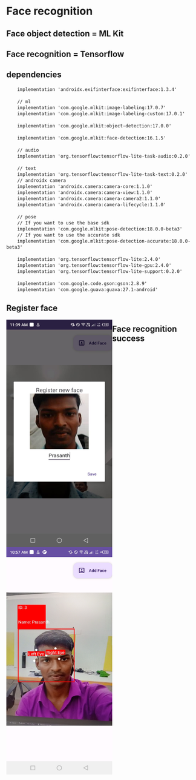  # Face recognition

## Face object detection = ML Kit
## Face recognition = Tensorflow

## dependencies

```
    implementation 'androidx.exifinterface:exifinterface:1.3.4'

    // ml
    implementation 'com.google.mlkit:image-labeling:17.0.7'
    implementation 'com.google.mlkit:image-labeling-custom:17.0.1'

    implementation 'com.google.mlkit:object-detection:17.0.0'

    implementation 'com.google.mlkit:face-detection:16.1.5'

    // audio
    implementation 'org.tensorflow:tensorflow-lite-task-audio:0.2.0'

    // text
    implementation 'org.tensorflow:tensorflow-lite-task-text:0.2.0'
    // androidx camera
    implementation 'androidx.camera:camera-core:1.1.0'
    implementation 'androidx.camera:camera-view:1.1.0'
    implementation 'androidx.camera:camera-camera2:1.1.0'
    implementation 'androidx.camera:camera-lifecycle:1.1.0'

    // pose
    // If you want to use the base sdk
    implementation 'com.google.mlkit:pose-detection:18.0.0-beta3'
    // If you want to use the accurate sdk
    implementation 'com.google.mlkit:pose-detection-accurate:18.0.0-beta3'

    implementation 'org.tensorflow:tensorflow-lite:2.4.0'
    implementation 'org.tensorflow:tensorflow-lite-gpu:2.4.0'
    implementation 'org.tensorflow:tensorflow-lite-support:0.2.0'

    implementation 'com.google.code.gson:gson:2.8.9'
    implementation 'com.google.guava:guava:27.1-android'
```

## Register face

<a href="url"><img src="https://github.com/prasanth9689/FaceRecognition/blob/master/screenshots/1.jpeg?raw=true" align="left" height="600" width="280" ></a>


## Face recognition success

<a href="url"><img src="https://github.com/prasanth9689/FaceRecognition/blob/master/screenshots/2.jpg?raw=true" align="left" height="600" width="280" ></a> 